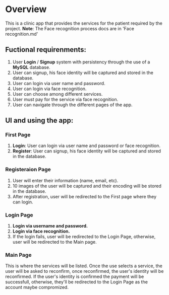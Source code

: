 # Overview

This is a clinic app that provides the services for the patient required by the project.
**Note**: The Face recognition process docs are in 'Face recognition.md'

## Fuctional requirenments:

1. User **Login** / **Signup** system with persistency through the use of a **MySQL** database.
2. User can signup, his face identity will be captured and stored in the database.
3. User can login via user name and password.
4. User can login via face recognition.
5. User can choose among different services.
6. User must pay for the service via face recognition.
7. User can navigate through the different pages of the app.

## UI and using the app:

### First Page

1. **Login**: User can login via user name and password or face recognition.
2. **Register**: User can signup, his face identity will be captured and stored in the database.

### Registeraion Page

1. User will enter their information (name, email, etc).
2. 10 images of the user will be captured and their encoding will be stored in the database.
3. After registration, user will be redirected to the First page where they can login.

### Login Page

1. **Login via username and password.**
2. **Login via face recognition.**
3. If the login fails, user will be redirected to the Login Page, otherwise, user will be redirected to the Main page.

### Main Page

This is where the services will be listed.
Once the use selects a service, the user will be asked to reconfirm, once reconfirmed, the user's identity will be reconfirmed.
If the user's identity is confirmed the payment will be successfull, otherwise, they'll be redirected to the Login Page as the account maybe compromized.
